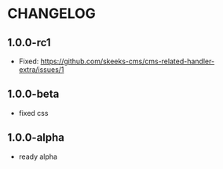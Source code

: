 CHANGELOG
==============

1.0.0-rc1
-----------------
 * Fixed: https://github.com/skeeks-cms/cms-related-handler-extra/issues/1

1.0.0-beta
-----------------
 * fixed css

1.0.0-alpha
-----------------
 * ready alpha
